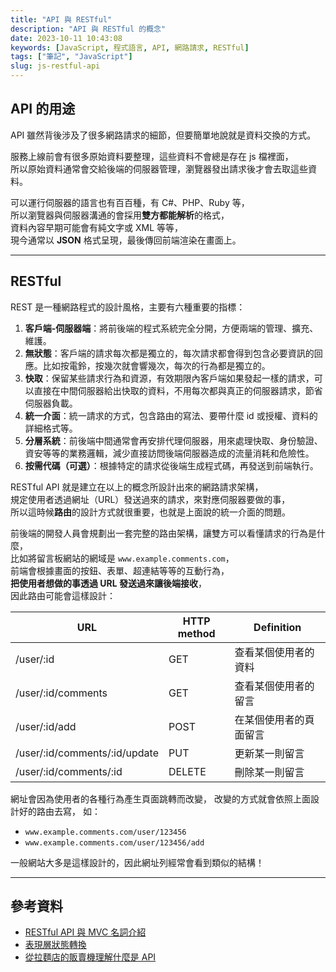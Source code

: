 ```yaml
---
title: "API 與 RESTful"
description: "API 與 RESTful 的概念"
date: 2023-10-11 10:43:08
keywords: [JavaScript, 程式語言, API, 網路請求, RESTful]
tags: ["筆記", "JavaScript"]
slug: js-restful-api
---
```


## API 的用途

API 雖然背後涉及了很多網路請求的細節，但要簡單地說就是資料交換的方式。

服務上線前會有很多原始資料要整理，這些資料不會總是存在 js 檔裡面，  
所以原始資料通常會交給後端的伺服器管理，瀏覽器發出請求後才會去取這些資料。

可以運行伺服器的語言也有百百種，有 C#、PHP、Ruby 等，  
所以瀏覽器與伺服器溝通的會採用**雙方都能解析**的格式，  
資料內容早期可能會有純文字或 XML 等等，  
現今通常以 **JSON** 格式呈現，最後傳回前端渲染在畫面上。

---

## RESTful

REST 是一種網路程式的設計風格，主要有六種重要的指標：

1. **客戶端-伺服器端**：將前後端的程式系統完全分開，方便兩端的管理、擴充、維護。
2. **無狀態**：客戶端的請求每次都是獨立的，每次請求都會得到包含必要資訊的回應。比如按電鈴，按幾次就會響幾次，每次的行為都是獨立的。
3. **快取**：保留某些請求行為和資源，有效期限內客戶端如果發起一樣的請求，可以直接在中間伺服器給出快取的資料，不用每次都與真正的伺服器請求，節省伺服器負載。
4. **統一介面**：統一請求的方式，包含路由的寫法、要帶什麼 id 或授權、資料的詳細格式等。
5. **分層系統**：前後端中間通常會再安排代理伺服器，用來處理快取、身份驗證、資安等等的業務邏輯，減少直接訪問後端伺服器造成的流量消耗和危險性。
6. **按需代碼（可選）**：根據特定的請求從後端生成程式碼，再發送到前端執行。

RESTful API 就是建立在以上的概念所設計出來的網路請求架構，  
規定使用者透過網址（URL）發送過來的請求，來對應伺服器要做的事，  
所以這時候**路由**的設計方式就很重要，也就是上面說的統一介面的問題。

前後端的開發人員會規劃出一套完整的路由架構，讓雙方可以看懂請求的行為是什麼，  
比如將留言板網站的網域是 `www.example.comments.com`，  
前端會根據畫面的按鈕、表單、超連結等等的互動行為，  
**把使用者想做的事透過 URL 發送過來讓後端接收**，  
因此路由可能會這樣設計：

| URL                           | HTTP method | Definition             |
| ----------------------------- | ----------- | ---------------------- |
| /user/:id                     | GET         | 查看某個使用者的資料   |
| /user/:id/comments            | GET         | 查看某個使用者的留言   |
| /user/:id/add                 | POST        | 在某個使用者的頁面留言 |
| /user/:id/comments/:id/update | PUT         | 更新某一則留言         |
| /user/:id/comments/:id        | DELETE      | 刪除某一則留言         |

網址會因為使用者的各種行為產生頁面跳轉而改變，
改變的方式就會依照上面設計好的路由去寫， 如：

- `www.example.comments.com/user/123456`
- `www.example.comments.com/user/123456/add`

一般網站大多是這樣設計的，因此網址列經常會看到類似的結構！

---

## 參考資料

- [RESTful API 與 MVC 名詞介紹](https://ithelp.ithome.com.tw/articles/10191925)
- [表現層狀態轉換](https://zh.wikipedia.org/zh-tw/%E8%A1%A8%E7%8E%B0%E5%B1%82%E7%8A%B6%E6%80%81%E8%BD%AC%E6%8D%A2)
- [從拉麵店的販賣機理解什麼是 API](https://hulitw.medium.com/ramen-and-api-6238437dc544)
